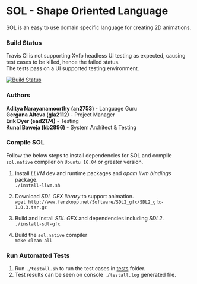 # SOL - Shape Oriented Language

SOL is an easy to use domain specific language for creating 2D animations. 

### Build Status

Travis CI is not supporting Xvfb headless UI testing as expected, causing test cases to be killed, hence the failed status.  
The tests pass on a UI supported testing environment.  

[![Build Status](https://travis-ci.com/bawejakunal/sol.svg?token=HmbQpxEB9Why6RZSRefB&branch=master)](https://travis-ci.com/bawejakunal/sol)

### Authors
**Aditya Narayanamoorthy (an2753)** - Language Guru  
**Gergana Alteva (gla2112)** - Project Manager  
**Erik Dyer (ead2174)** - Testing  
**Kunal Baweja (kb2896)** - System Architect & Testing  

### Compile SOL
Follow the below steps to install dependencies for SOL and compile `sol.native` compiler on `Ubuntu 16.04` or greater version.

1. Install *LLVM* dev and runtime packages and *opam llvm bindings* package.  
     `./install-llvm.sh`

2. Download *SDL GFX library* to support animation.  
    `wget http://www.ferzkopp.net/Software/SDL2_gfx/SDL2_gfx-1.0.3.tar.gz`

3. Build and Install *SDL GFX* and dependencies including *SDL2*.  
     `./install-sdl-gfx`

4. Build the `sol.native` compiler  
      `make clean all`

### Run Automated Tests
1. Run `./testall.sh` to run the test cases in [tests](tests/) folder.  
2. Test results can be seen on console `./testall.log` generated file.

